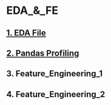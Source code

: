 # EDA_&_FE

##  <a href="https://github.com/RishavMishraRM/EDA_and_FE/blob/main/EDA.ipynb">1. EDA File</a>
## <a href="https://github.com/RishavMishraRM/EDA_and_FE/blob/main/Pandas_Profiling.ipynb">2. Pandas Profiling</a>
## 3. Feature_Engineering_1
## 4. Feature_Engineering_2
